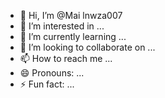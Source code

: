 - 👋 Hi, I’m @Mai lnwza007
- 👀 I’m interested in ...
- 🌱 I’m currently learning ...
- 💞️ I’m looking to collaborate on ...
- 📫 How to reach me ...
- 😄 Pronouns: ...
- ⚡ Fun fact: ...

<!---
Mai-Watcharapol/Mai-Watcharapol is a ✨ special ✨ repository because its `README.md` (this file) appears on your GitHub profile.
You can click the Preview link to take a look at your changes.
--->
